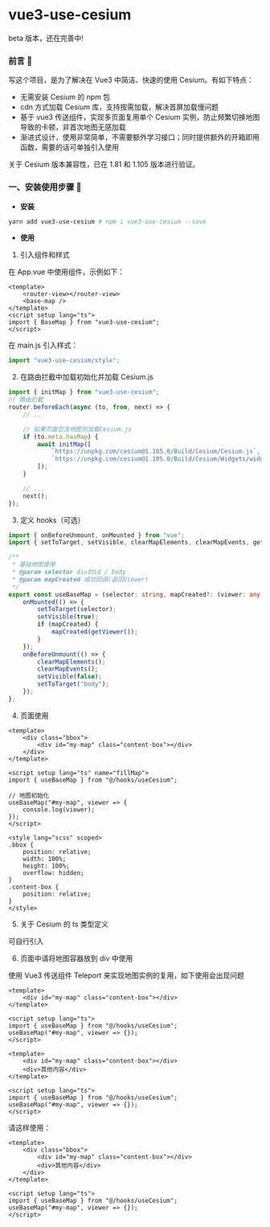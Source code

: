 # vue3-use-cesium

beta 版本，还在完善中!

### 前言 📖

写这个项目，是为了解决在 Vue3 中简洁、快速的使用 Cesium。有如下特点：

- 无需安装 Cesium 的 npm 包
- cdn 方式加载 Cesium 库，支持按需加载，解决首屏加载慢问题
- 基于 vue3 传送组件，实现多页面复用单个 Cesium 实例，防止频繁切换地图导致的卡顿，非首次地图无感加载
- 渐进式设计，使用非常简单，不需要额外学习接口；同时提供额外的开箱即用函数，需要的话可单独引入使用

关于 Cesium 版本兼容性，已在 1.81 和 1.105 版本进行验证。

### 一、安装使用步骤 📔

- **安装**

```bash
yarn add vue3-use-cesium # npm i vue3-use-cesium --save
```

- **使用**

1. 引入组件和样式

在 App.vue 中使用组件，示例如下：

```vue
<template>
	<router-view></router-view>
	<base-map />
</template>
<script setup lang="ts">
import { BaseMap } from "vue3-use-cesium";
</script>
```

在 main.js 引入样式：

```typescript
import "vue3-use-cesium/style";
```

2. 在路由拦截中加载初始化并加载 Cesium.js

```typescript
import { initMap } from "vue3-use-cesium";
// 路由拦截
router.beforeEach(async (to, from, next) => {
	// ...

	// 如果页面包含地图则加载Cesium.js
	if (to.meta.hasMap) {
		await initMap([
			`https://unpkg.com/cesium@1.105.0/Build/Cesium/Cesium.js`,
			`https://unpkg.com/cesium@1.105.0/Build/Cesium/Widgets/widgets.css`
		]);
	}

	// ...
	next();
});
```

3. 定义 hooks（可选）

```typescript
import { onBeforeUnmount, onMounted } from "vue";
import { setToTarget, setVisible, clearMapElements, clearMapEvents, getViewer } from "vue3-use-cesium";

/**
 * 基础地图使用
 * @param selector div的id / body
 * @param mapCreated 成功回调(返回Viewer)
 */
export const useBaseMap = (selector: string, mapCreated?: (viewer: any) => void) => {
	onMounted(() => {
		setToTarget(selector);
		setVisible(true);
		if (mapCreated) {
			mapCreated(getViewer());
		}
	});
	onBeforeUnmount(() => {
		clearMapElements();
		clearMapEvents();
		setVisible(false);
		setToTarget("body");
	});
};
```

4. 页面使用

```vue
<template>
	<div class="bbox">
		<div id="my-map" class="content-box"></div>
	</div>
</template>

<script setup lang="ts" name="fillMap">
import { useBaseMap } from "@/hooks/useCesium";

// 地图初始化
useBaseMap("#my-map", viewer => {
	console.log(viewer);
});
</script>

<style lang="scss" scoped>
.bbox {
	position: relative;
	width: 100%;
	height: 100%;
	overflow: hidden;
}
.content-box {
	position: relative;
}
</style>
```

5. 关于 Cesium 的 ts 类型定义

可自行引入

6. 页面中请将地图容器放到 div 中使用

使用 Vue3 传送组件 Teleport 来实现地图实例的复用，如下使用会出现问题

```vue
<template>
	<div id="my-map" class="content-box"></div>
</template>

<script setup lang="ts">
import { useBaseMap } from "@/hooks/useCesium";
useBaseMap("#my-map", viewer => {});
</script>
```

```vue
<template>
	<div id="my-map" class="content-box"></div>
	<div>其他内容</div>
</template>

<script setup lang="ts">
import { useBaseMap } from "@/hooks/useCesium";
useBaseMap("#my-map", viewer => {});
</script>
```

请这样使用：

```vue
<template>
	<div class="bbox">
		<div id="my-map" class="content-box"></div>
		<div>其他内容</div>
	</div>
</template>

<script setup lang="ts">
import { useBaseMap } from "@/hooks/useCesium";
useBaseMap("#my-map", viewer => {});
</script>
```

